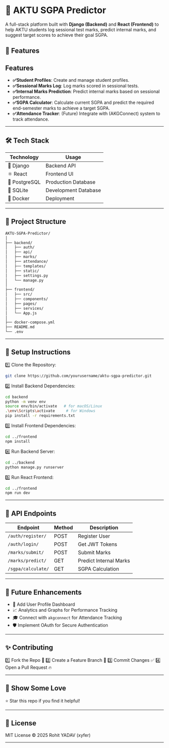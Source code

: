 # 🎯 AKTU SGPA Predictor

A full-stack platform built with **Django (Backend)** and **React (Frontend)** to help AKTU students log sessional test marks, predict internal marks, and suggest target scores to achieve their goal SGPA. 

## 🚀 Features

 ## Features

- **✅Student Profiles**: Create and manage student profiles.
- **✅Sessional Marks Log**: Log marks scored in sessional tests.
- **✅Internal Marks Prediction**: Predict internal marks based on sessional performance.
- **✅SGPA Calculator**: Calculate current SGPA and predict the required end-semester marks to achieve a target SGPA.
- **✅Attendance Tracker**: (Future) Integrate with (AKGConnect) system to track attendance.


---

## 🛠️ Tech Stack

| Technology     | Usage            |
|-----------------|----------------------|
| 🐍 Django         | Backend API           |
| ⚛️ React           | Frontend UI            |
| 🐘 PostgreSQL   | Production Database  |
| 🐬 SQLite          | Development Database |
| 🐳 Docker           | Deployment                 |

---

## 🎯 Project Structure

```bash
AKTU-SGPA-Predictor/
│
├── backend/
│   ├── auth/
│   ├── api/
│   ├── marks/
│   ├── attendance/
│   ├── templates/
│   ├── static/
│   ├── settings.py
│   └── manage.py
│
├── frontend/
│   ├── src/
│   ├── components/
│   ├── pages/
│   ├── services/
│   └── App.js
│
├── docker-compose.yml
├── README.md
└── .env
```

---

## 🔧 Setup Instructions

1️⃣ Clone the Repository:
```bash
git clone https://github.com/yourusername/aktu-sgpa-predictor.git
```

2️⃣ Install Backend Dependencies:
```bash
cd backend
python -m venv env
source env/bin/activate   # for macOS/Linux
.\env\Scripts\activate     # for Windows
pip install -r requirements.txt
```

3️⃣ Install Frontend Dependencies:
```bash
cd ../frontend
npm install
```

4️⃣ Run Backend Server:
```bash
cd ../backend
python manage.py runserver
```

5️⃣ Run React Frontend:
```bash
cd ../frontend
npm run dev
```

---

## 🔑 API Endpoints

| Endpoint               | Method | Description            |
|----------------|---------|--------------------|
| `/auth/register/` | POST     | Register User             |
| `/auth/login/`     | POST     | Get JWT Tokens            |
| `/marks/submit/` | POST     | Submit Marks              |
| `/marks/predict/` | GET      | Predict Internal Marks   |
| `/sgpa/calculate/` | GET      | SGPA Calculation          |

---

## 📌 Future Enhancements

- 🎯 Add User Profile Dashboard
- 📈 Analytics and Graphs for Performance Tracking
- 🎓 Connect with `akgconnect` for Attendance Tracking
- 🛡️ Implement OAuth for Secure Authentication

---

## ✨ Contributing

1️⃣ Fork the Repo 🍴
2️⃣ Create a Feature Branch 🌱
3️⃣ Commit Changes ✅
4️⃣ Open a Pull Request 🔥

---

## 🌟 Show Some Love

⭐ Star this repo if you find it helpful!

---

## 📝 License

MIT License © 2025 Rohit YADAV (xyfer)

---
